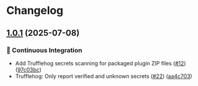 # Changelog

## [1.0.1](https://github.com/grafana/plugin-ci-workflows/compare/plugins-trufflehog/v1.0.0...plugins-trufflehog/v1.0.1) (2025-07-08)


### 🤖 Continuous Integration

* Add Trufflehog secrets scanning for packaged plugin ZIP files ([#12](https://github.com/grafana/plugin-ci-workflows/issues/12)) ([97c03bc](https://github.com/grafana/plugin-ci-workflows/commit/97c03bcccd8dc75490b418c2a43ca4284dcf4a1e))
* Trufflehog: Only report verified and unknown secrets ([#22](https://github.com/grafana/plugin-ci-workflows/issues/22)) ([aa4c703](https://github.com/grafana/plugin-ci-workflows/commit/aa4c703a6a7d3eec99d36a5e77e2d586435d6ff6))
